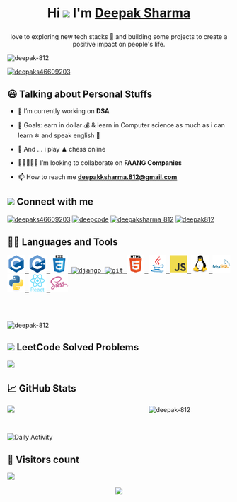# <p align="center">Hi <img src="https://emojis.slackmojis.com/emojis/images/1577305505/7373/hand_wave.gif?1577305505" width="50" /> I'm [Deepak Sharma](https://github.com/deepak-812/)</p>

<p align="center">love to exploring new tech stacks 🚀 and building some projects to create a positive impact on people's life.</p>

<p align="left"> <img src="https://komarev.com/ghpvc/?username=deepak-812&label=Profile%20views&color=0e75b6&style=flat" alt="deepak-812" /> </p>

<p align="left"> <a href="https://twitter.com/deepaks46609203" target="blank"><img src="https://img.shields.io/twitter/follow/deepaks46609203?logo=twitter&style=for-the-badge" alt="deepaks46609203" /></a> </p>

## 😃 Talking about Personal Stuffs

- 🔭 I’m currently working on **DSA**

- 🎯 Goals: earn in dollar 💰 & learn in Computer science as much as i can learn ❄ and speak english 🚀

- 🎲 And ... i play ♟ chess online

- 👨🏽‍🤝‍👨🏼 I’m looking to collaborate on **FAANG Companies**

- 📫 How to reach me **deepakksharma.812@gmail.com**

## <img src="https://cdn.iconscout.com/icon/free/png-256/connection-nodes-communication-network-seo-social-community-relation-23379.png" width="40"> Connect with me
<p align="left">
<a href="https://twitter.com/deepaks46609203" target="blank"><img align="center" src="https://raw.githubusercontent.com/rahuldkjain/github-profile-readme-generator/master/src/images/icons/Social/twitter.svg" alt="deepaks46609203" height="30" width="40" /></a>
<a href="https://linkedin.com/in/deepcode" target="blank"><img align="center" src="https://raw.githubusercontent.com/rahuldkjain/github-profile-readme-generator/master/src/images/icons/Social/linked-in-alt.svg" alt="deepcode" height="30" width="40" /></a>
<a href="https://instagram.com/deepaksharma_812" target="blank"><img align="center" src="https://raw.githubusercontent.com/rahuldkjain/github-profile-readme-generator/master/src/images/icons/Social/instagram.svg" alt="deepaksharma_812" height="30" width="40" /></a>
<a href="https://www.codechef.com/users/deepak812" target="blank"><img align="center" src="https://cdn.jsdelivr.net/npm/simple-icons@3.1.0/icons/codechef.svg" alt="deepak812" height="30" width="40" /></a>
</p>

## 👨‍💻 Languages and Tools
<p></p>
<kbd><p align="left"> <a href="https://www.cprogramming.com/" target="_blank" rel="noreferrer"> <img src="https://raw.githubusercontent.com/devicons/devicon/master/icons/c/c-original.svg" alt="c" width="40" height="40"/> </a> <a href="https://www.w3schools.com/cpp/" target="_blank" rel="noreferrer"> <img src="https://raw.githubusercontent.com/devicons/devicon/master/icons/cplusplus/cplusplus-original.svg" alt="cplusplus" width="40" height="40"/> </a> <a href="https://www.w3schools.com/css/" target="_blank" rel="noreferrer"> <img src="https://raw.githubusercontent.com/devicons/devicon/master/icons/css3/css3-original-wordmark.svg" alt="css3" width="40" height="40"/> </a> <a href="https://www.djangoproject.com/" target="_blank" rel="noreferrer"> <img src="https://cdn.worldvectorlogo.com/logos/django.svg" alt="django" width="40" height="40"/> </a> <a href="https://git-scm.com/" target="_blank" rel="noreferrer"> <img src="https://www.vectorlogo.zone/logos/git-scm/git-scm-icon.svg" alt="git" width="40" height="40"/> </a> <a href="https://www.w3.org/html/" target="_blank" rel="noreferrer"> <img src="https://raw.githubusercontent.com/devicons/devicon/master/icons/html5/html5-original-wordmark.svg" alt="html5" width="40" height="40"/> </a> <a href="https://www.java.com" target="_blank" rel="noreferrer"> <img src="https://raw.githubusercontent.com/devicons/devicon/master/icons/java/java-original.svg" alt="java" width="40" height="40"/> </a> <a href="https://developer.mozilla.org/en-US/docs/Web/JavaScript" target="_blank" rel="noreferrer"> <img src="https://raw.githubusercontent.com/devicons/devicon/master/icons/javascript/javascript-original.svg" alt="javascript" width="40" height="40"/> </a> <a href="https://www.linux.org/" target="_blank" rel="noreferrer"> <img src="https://raw.githubusercontent.com/devicons/devicon/master/icons/linux/linux-original.svg" alt="linux" width="40" height="40"/> </a> <a href="https://www.mysql.com/" target="_blank" rel="noreferrer"> <img src="https://raw.githubusercontent.com/devicons/devicon/master/icons/mysql/mysql-original-wordmark.svg" alt="mysql" width="40" height="40"/> </a> <a href="https://www.python.org" target="_blank" rel="noreferrer"> <img src="https://raw.githubusercontent.com/devicons/devicon/master/icons/python/python-original.svg" alt="python" width="40" height="40"/> </a> <a href="https://reactjs.org/" target="_blank" rel="noreferrer"> <img src="https://raw.githubusercontent.com/devicons/devicon/master/icons/react/react-original-wordmark.svg" alt="react" width="40" height="40"/> </a> <a href="https://sass-lang.com" target="_blank" rel="noreferrer"> <img src="https://raw.githubusercontent.com/devicons/devicon/master/icons/sass/sass-original.svg" alt="sass" width="40" height="40"/> </a> </p></kbd>
<br><br>


<p><img align="center" src="https://github-readme-stats.vercel.app/api/top-langs?username=deepak-812&show_icons=true&locale=en&layout=compact" alt="deepak-812" /></p>


## <img src="https://cdn.iconscout.com/icon/free/png-256/leetcode-3521542-2944960.png" width="40"> LeetCode Solved Problems
  
<p float="left">
  <img src="https://leetcard.jacoblin.cool/deepak812?theme=dark&font=Adamina" width="418" />
</p>

## 📈 GitHub Stats
<p>
<img align="center" src="https://github-readme-stats.vercel.app/api?username=deepak-812&show_icons=true&locale=en" alt="deepak-812" width="330"/>
 <img align="left" src="https://github-readme-streak-stats.herokuapp.com/?user=deepak-812&theme=dark&font=Adamina" width="320"/>
</p>
<br>

![Daily Activity](https://activity-graph.herokuapp.com/graph?username=deepak-812&bg_color=000000&color=fff&line=0194dd&point=5194f0&area=true)

## 👀 Visitors count

<img src="https://profile-counter.glitch.me/deepak-812/count.svg" />

<p align="center">
<img src="https://media2.giphy.com/media/VObHs6oqEWFNe/giphy.gif?cid=790b761167bbbf64202e4bf0dd9747db8e3d0cebcfaf9761&amp;rid=giphy.gif&amp" width="400"></p>

